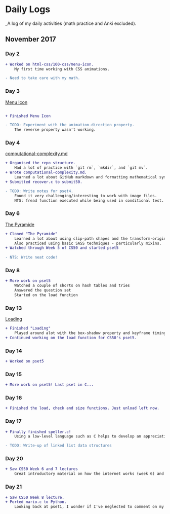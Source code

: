 # Daily Logs

_A log of my daily activities (math practice and Anki excluded).

## November 2017
### Day 2
```diff
+ Worked on html-css/100-css/menu-icon.
    My first time working with CSS animations.

- Need to take care with my math.
```
### Day 3
[Menu Icon](https://codepen.io/elloo/full/wPaLwy/)
```diff

+ Finished Menu Icon

- TODO: Experiment with the animation-direction property. 
    The reverse property wasn't working.
```

### Day 4
[computational-complexity.md](notes/computational-complexity.md)
```diff
+ Organised the repo structure.
    Had a lot of practice with `git rm`, `mkdir`, and `git mv`.
+ Wrote computational-complexity.md.
    Learned a lot about GitHub markdown and formatting mathematical symbols.
+ Submitted recover.c to submit50.

- TODO: Write notes for pset4.
    Found it very challenging/interesting to work with image files.
    NTS: fread function executed while being used in conditional test.
```

### Day 6
[The Pyramide](https://codepen.io/elloo/full/dZXXdy/)
```diff
+ Cloned "The Pyramide"
    Learned a lot about using clip-path shapes and the transform-origin property.
    Also practiced using basic SASS techniques - particularly mixins.
+ Watched through Week 5 of CS50 and started pset5
    
- NTS: Write neat code!
```

### Day 8
```diff
+ More work on pset5
    Watched a couple of shorts on hash tables and tries
    Answered the question set
    Started on the load function
```

### Day 13
[Loading](https://codepen.io/elloo/full/mqmjVB/)
```diff
+ Finished "Loading"    
    Played around alot with the box-shadow property and keyframe timing
+ Continued working on the load function for CS50's pset5.
```

### Day 14
```diff
+ Worked on pset5
```

### Day 15
```diff
+ More work on pset5! Last pset in C...
```

### Day 16
```diff
+ Finished the load, check and size functions. Just unload left now.
```

### Day 17
```diff
+ Finally finished speller.c!
    Using a low-level language such as C helps to develop an appreciation for what goes on behind-the-scenes when using higher-level languages like JavaScript. 

- TODO: Write-up of linked list data structures
```

### Day 20
```diff
+ Saw CS50 Week 6 and 7 lectures
    Great introductory material on how the internet works (week 6) and machine learning (week 7).
```

### Day 21
```diff
+ Saw CS50 Week 8 lecture.
+ Ported mario.c to Python.
    Looking back at pset1, I wonder if I've neglected to comment on my newer code?
```